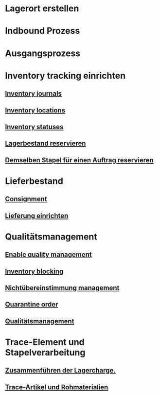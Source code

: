# Lagerort erstellen
# Indbound Prozess
# Ausgangsprozess
# Inventory tracking einrichten
## [Inventory journals](inventory-journals.md)
## [Inventory locations](inventory-locations.md)
## [Inventory statuses](inventory-statuses.md)
## [Lagerbestand reservieren](reserve-inventory-quantities.md)
## [Demselben Stapel für einen Auftrag reservieren](../sales-marketing/reserve-same-batch-sales-order.md)
# Lieferbestand
## [Consignment](consignment.md)
## [Lieferung einrichten](set-up-consignment.md)
# Qualitätsmanagement
## [Enable quality management](enable-quality-management.md)
## [Inventory blocking](inventory-blocking.md)
## [Nichtübereinstimmung management](enable-nonconformance-management.md)
## [Quarantine order](quarantine-orders.md)
## [Qualitätsmanagement](quality-management-processes.md)
# Trace-Element und Stapelverarbeitung
## [Zusammenführen der Lagercharge.](merge-inventory-batches.md)
## [Trace-Artikel und Rohmaterialien](trace-items-raw-materials-inventory-production-sales.md)
